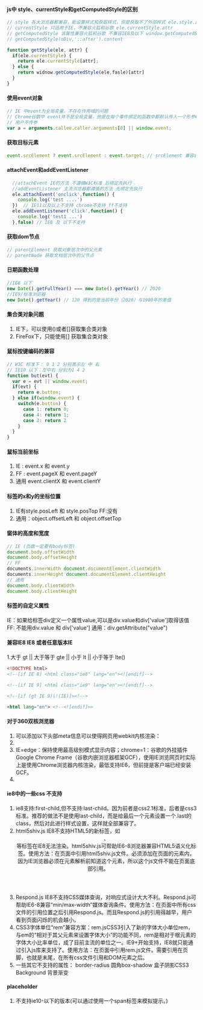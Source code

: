 #### js中 style、currentStyle和getComputedStyle的区别
````javascript
// style 各大浏览器都兼容，能设置样式和获取样式，但是获取不了外部样式 ele.style.attr 
// currentStyle 只适用于IE，不兼容火狐和谷歌 ele.currentStyle.attr
// getComputedStyle 该属性兼容火狐和谷歌 不兼容IE8及以下 window.getComputedStyle(ele,null).attr
// getComputedStyle(oDiv,'::after').content

function getStyle(ele, attr) {
  if(ele.currentStyle) {
    return ele.currentStyle[attr];
  } else {
    return widnow.getComputedStyle(ele,fasle)[attr]
  }
}
````

#### 使用event对象
````javascript
// IE 中event为全局变量，不存在作用域的问题
// Chrome谷歌中 event并不是全局变量，他是在每个事件绑定的函数中都默认传入一个形参event
// 用户不传参
var a = arguments.callee.caller.arguments[0] || window.event;
````

#### 获取目标元素
````javascript
event.srcElement ? event.srcElement : event.target; // srcElement 兼容ie
````

#### attachEvent和addEventListener
````javascript
  //attachEvent IE的方法 不遵循W3C标准 后绑定先执行
  //addEventListener 主流浏览器都遵循的方法 先绑定先执行
  ele.attachEvent('onclick',function() {
    console.log('test ....')
  })  // IE11以及以上不支持 chrome不支持 ff不支持
  ele.addEventListener('click',function() {
    console.log('test1 ...')
  },false) // IE8 及 以下不支持
````

#### 获取dom节点
````javascript
// parentElement 获取对象层次中的父元素
// parentNode 获取文档层次中的父节点

````

#### 日期函数处理
````javascript
//IE8 以下
new Date().getFullYear() === new Date().getYear() // 2020
//IE9/标准浏览器 
new Date().getYear() // 120 得到的是当前年份（2020）与1900年的差值
````

#### 集合类对象问题
1. IE下，可以使用()或者[]获取集合类对象 
2. FireFox下，只能使用[] 获取集合类对象

#### 鼠标按键编码的兼容
````javascript
// W3C 标准下： 0 1 2 分别表示左 中 右
// IE10 以下：左中右 分别为1 4 2
function but(evt) {
  var e = evt || window.event;
  if(evt) {
    return e.button;
  } else if(window.event) {
    switch(e.button) {
      case 1: return 0;
      case 4: return 1;
      case 2: return 2
    }
  }
}
````

#### 鼠标当前坐标
1. IE : event.x 和 event.y
2. FF : event.pageX 和 event.pageY
3. 通用 event.clientX 和 event.clientY

#### 标签的x和y的坐标位置 
1. IE有style.posLeft 和 style.posTop FF:没有
2. 通用：object.offsetLeft 和 object.offsetTop

#### 窗体的高度和宽度
````javascript
// IE (页面一定要有body标签)
document.body.offsetWidth
document.body.offsetHeight
// FF
documents.innerWidth document.documentElement.clientWidth
documents.innerHeight document.documentElement.clientHeight
// 通用
document.body.clientWidth
document.body.clientHeight
````

#### 标签的自定义属性
IE：如果给标签div定义一个属性value,可以是div.value和div['value']取得该值
FF: 不能用div.value 和 div['value']
通用：div.getAttribute("value")


#### 兼容IE8 IE8 或者任意版本IE
1.大于 gt || 大于等于 gte || 小于 lt || 小于等于 lte(<!--[if gte IE 8]><![endif]-->)
````html
<!DOCTYPE html>
<!--[if IE 8] <html class="ie8" lang="en"><![endif]-->

<!--[if IE 9] <html class="ie9" lang="en"><![endif]-->

<!--[if (gt IE 9)|!(IE)]><!-->

<html lang="en"> <!--<![endif]>>
````

#### 对于360双核浏览器

1. 可以添加以下头部meta信息可以使得网页用webkit内核渲染：   
2. <meta http-equiv="X-UA-Compatible" content="IE=edge,chrome=1">
3. IE=edge：保持使用最高级别模式显示内容；chrome=1：谷歌的外挂插件Google Chrome Frame（谷歌内嵌浏览器框架GCF），使用IE浏览网页时实际上是使用Chrome浏览器内核渲染，最低支持IE6，但前提是客户端已经安装GCF。
4. <meta name="renderer" content="webkit">

#### ie8中的一些css 不支持            
1. ie8支持:first-child,但不支持:last-child。因为前者是css2.1标准，后者是css3标准。推荐的做法不是使用last-child，而是给最后一个元素设置一个.last的class，然后对此进行样式设置，这样就全部兼容了。            
2. html5shiv.js IE8不支持HTML5的新标签，如<header>、<nav>等标签在IE8无法渲染。html5shiv.js可帮助IE6-8浏览器兼容HTML5语义化标签。使用方法：在页面中引用html5shiv.js文件。必须添加在页面的<head>元素内，因为IE浏览器必须在元素解析前知道这个元素，所以这个js文件不能在页面底部引用。           
3. Respond.js IE8不支持CSS媒体查询，对响应式设计大大不利。Respond.js可帮助IE6-8兼容“min/max-width”媒体查询条件。使用方法：在页面中所有css文件的引用位置之后引用Respond.js。而且Respond.js的引用得越早，用户看到页面闪烁的机会越小。           
4. CSS3字体单位“rem”兼容方案：rem.jsCSS3引入了新的字体大小单位rem，与em的“相对于其父元素来设置字体大小”的功能不同，rem是相对于根元素<html>的字体大小比率单位，成了目前主流的单位之一。IE9+开始支持，IE8就只能通过引入js库来支持了。使用方法：在页面中引用rem.js文件。需要引用在页脚，也就是<body>末尾，在所有css文件引用和DOM元素之后。           
5. 一些其它不支持的属性： border-radius 圆角box-shadow 盒子阴影CSS3 Background 背景渐变

#### placeholder 
1. 不支持ie10-以下的版本(可以通过使用一个span标签来模拟提示。)